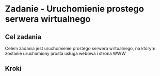 # Zadanie - Uruchomienie prostego serwera wirtualnego  #

## Cel zadania ##
Celem zadania jest uruchomienie prostego serwera wirtualnego, na którym zostanie uruchomiony prosta usługa webowa i strona WWW

## Kroki ##

